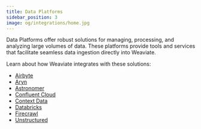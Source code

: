 ```yaml
---
title: Data Platforms
sidebar_position: 3
image: og/integrations/home.jpg
---
```


Data Platforms offer robust solutions for managing, processing, and analyzing large volumes of data. These platforms provide tools and services that facilitate seamless data ingestion directly into Weaviate. 

Learn about how Weaviate integrates with these solutions:
* [Airbyte](/developers/integrations/data-platforms/airbyte/)
* [Aryn](/developers/integrations/data-platforms/aryn/)
* [Astronomer](/developers/integrations/data-platforms/astronomer/)
* [Confluent Cloud](/developers/integrations/data-platforms/confluent-cloud)
* [Context Data](/developers/integrations/data-platforms/context-data/)
* [Databricks](/developers/integrations/data-platforms/databricks/)
* [Firecrawl](/developers/integrations/data-platforms/firecrawl/)
* [Unstructured](/developers/integrations/data-platforms/unstructured)
